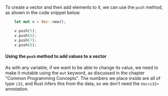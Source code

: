 

To create a vector and then add elements to it, we can use the `push` method,
as shown in the code snippet below.

```rust
    let mut v = Vec::new();

    v.push(5);
    v.push(6);
    v.push(7);
    v.push(8);
```

#### Using the `push` method to add values to a vector

As with any variable, if we want to be able to change its value, we need to
make it mutable using the `mut` keyword, as discussed in the chapter "Common Programming Concepts". The numbers
we place inside are all of type `i32`, and Rust infers this from the data, so
we don’t need the `Vec<i32>` annotation.